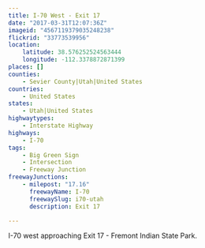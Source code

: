 ```yaml
---
title: I-70 West - Exit 17
date: "2017-03-31T12:07:36Z"
imageid: "4567119379035248238"
flickrid: "33773539956"
location:
    latitude: 38.576252524563444
    longitude: -112.3378872871399
places: []
counties:
    - Sevier County|Utah|United States
countries:
    - United States
states:
    - Utah|United States
highwaytypes:
    - Interstate Highway
highways:
    - I-70
tags:
    - Big Green Sign
    - Intersection
    - Freeway Junction
freewayJunctions:
    - milepost: "17.16"
      freewayName: I-70
      freewaySlug: i70-utah
      description: Exit 17

---
```

I-70 west approaching Exit 17 - Fremont Indian State Park.